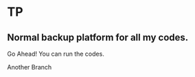 # TP

## Normal backup platform for all my codes.

Go Ahead! You can run the codes.

Another Branch

